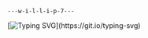 ```
---w-i-l-l-i-p-7---
```
[![Typing SVG](https://readme-typing-svg.herokuapp.com?font=JetBrains+Mono&color=%6EBF8B&width=440&lines=Welcome+to+Willip7+GitHub+profile.;Hi,+I'+m+@willip7;I'+m+interested+in+Coding;I'+m+currently+learning+Machine+Learning;I'+m+looking+to+collaborate+on+GitHub;How+to+reach+me+@willip7.;Research+is+our+priority.;Thanks+for+reading.)](https://git.io/typing-svg)
<!---willip7 is a ✨ special ✨ repository because its `README.md` (this file) appears on your GitHub profile.You can click the Preview link to take a look at your changes.--->
